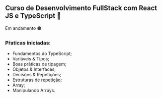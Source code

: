 ## Curso de Desenvolvimento FullStack com React JS e TypeScript 🩵 

<p>Em andamento 🟠</p>

### Pŕaticas iniciadas:
- Fundamentos do TypeScript;
- Variáveis & Tipos;
- Boas práticas de tipagem;
- Objetos & Interfaces;
- Decisões & Repetições;
- Estruturas de repetição;
- Array;
- Manipulando Arrays.